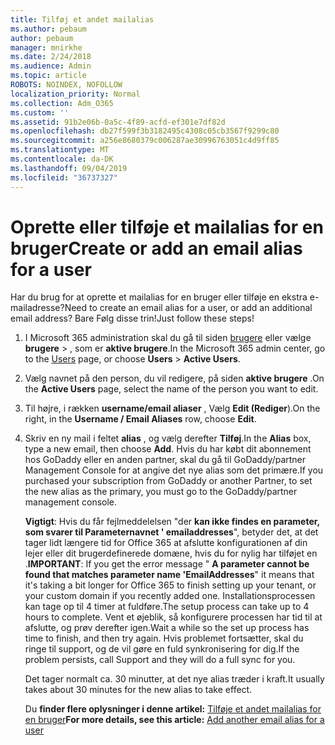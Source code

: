 ```yaml
---
title: Tilføj et andet mailalias
ms.author: pebaum
author: pebaum
manager: mnirkhe
ms.date: 2/24/2018
ms.audience: Admin
ms.topic: article
ROBOTS: NOINDEX, NOFOLLOW
localization_priority: Normal
ms.collection: Adm_O365
ms.custom: ''
ms.assetid: 91b2e06b-0a5c-4f89-acfd-ef301e7df82d
ms.openlocfilehash: db27f599f3b3182495c4308c05cb3567f9299c80
ms.sourcegitcommit: a256e8680379c006287ae30996763051c4d9ff85
ms.translationtype: MT
ms.contentlocale: da-DK
ms.lasthandoff: 09/04/2019
ms.locfileid: "36737327"
---
```

# <a name="create-or-add-an-email-alias-for-a-user"></a><span data-ttu-id="295af-102">Oprette eller tilføje et mailalias for en bruger</span><span class="sxs-lookup"><span data-stu-id="295af-102">Create or add an email alias for a user</span></span>

<span data-ttu-id="295af-103">Har du brug for at oprette et mailalias for en bruger eller tilføje en ekstra e-mailadresse?</span><span class="sxs-lookup"><span data-stu-id="295af-103">Need to create an email alias for a user, or add an additional email address?</span></span> <span data-ttu-id="295af-104">Bare Følg disse trin!</span><span class="sxs-lookup"><span data-stu-id="295af-104">Just follow these steps!</span></span>
  
1. <span data-ttu-id="295af-105">I Microsoft 365 administration skal du gå til siden [brugere](https://go.microsoft.com/fwlink/p/?linkid=834822) eller vælge **brugere** \> , som er **aktive brugere**.</span><span class="sxs-lookup"><span data-stu-id="295af-105">In the Microsoft 365 admin center, go to the [Users](https://go.microsoft.com/fwlink/p/?linkid=834822) page, or choose **Users** \> **Active Users**.</span></span>
    
2. <span data-ttu-id="295af-106">Vælg navnet på den person, du vil redigere, på siden **aktive brugere** .</span><span class="sxs-lookup"><span data-stu-id="295af-106">On the **Active Users** page, select the name of the person you want to edit.</span></span> 
    
3. <span data-ttu-id="295af-107">Til højre, i rækken **username/email aliaser** , Vælg **Edit (Rediger**).</span><span class="sxs-lookup"><span data-stu-id="295af-107">On the right, in the **Username / Email Aliases** row, choose **Edit**.</span></span>
    
4. <span data-ttu-id="295af-108">Skriv en ny mail i feltet **alias** , og vælg derefter **Tilføj**.</span><span class="sxs-lookup"><span data-stu-id="295af-108">In the **Alias** box, type a new email, then choose **Add**.</span></span> <span data-ttu-id="295af-109">Hvis du har købt dit abonnement hos GoDaddy eller en anden partner, skal du gå til GoDaddy/partner Management Console for at angive det nye alias som det primære.</span><span class="sxs-lookup"><span data-stu-id="295af-109">If you purchased your subscription from GoDaddy or another Partner, to set the new alias as the primary, you must go to the GoDaddy/partner management console.</span></span> 
    
    <span data-ttu-id="295af-110">**Vigtigt**: Hvis du får fejlmeddelelsen "der **kan ikke findes en parameter, som svarer til Parameternavnet ' emailaddresses**", betyder det, at det tager lidt længere tid for Office 365 at afslutte konfigurationen af din lejer eller dit brugerdefinerede domæne, hvis du for nylig har tilføjet en .</span><span class="sxs-lookup"><span data-stu-id="295af-110">**IMPORTANT**: If you get the error message " **A parameter cannot be found that matches parameter name 'EmailAddresses**" it means that it's taking a bit longer for Office 365 to finish setting up your tenant, or your custom domain if you recently added one.</span></span> <span data-ttu-id="295af-111">Installationsprocessen kan tage op til 4 timer at fuldføre.</span><span class="sxs-lookup"><span data-stu-id="295af-111">The setup process can take up to 4 hours to complete.</span></span> <span data-ttu-id="295af-112">Vent et øjeblik, så konfigurere processen har tid til at afslutte, og prøv derefter igen.</span><span class="sxs-lookup"><span data-stu-id="295af-112">Wait a while so the set up process has time to finish, and then try again.</span></span> <span data-ttu-id="295af-113">Hvis problemet fortsætter, skal du ringe til support, og de vil gøre en fuld synkronisering for dig.</span><span class="sxs-lookup"><span data-stu-id="295af-113">If the problem persists, call Support and they will do a full sync for you.</span></span>
    
    <span data-ttu-id="295af-114">Det tager normalt ca. 30 minutter, at det nye alias træder i kraft.</span><span class="sxs-lookup"><span data-stu-id="295af-114">It usually takes about 30 minutes for the new alias to take effect.</span></span>
    
    <span data-ttu-id="295af-115">Du **finder flere oplysninger i denne artikel:** [Tilføje et andet mailalias for en bruger](https://docs.microsoft.com/office365/admin/email/add-another-email-alias-for-a-user)</span><span class="sxs-lookup"><span data-stu-id="295af-115">**For more details, see this article:** [Add another email alias for a user](https://docs.microsoft.com/office365/admin/email/add-another-email-alias-for-a-user)</span></span>
    

